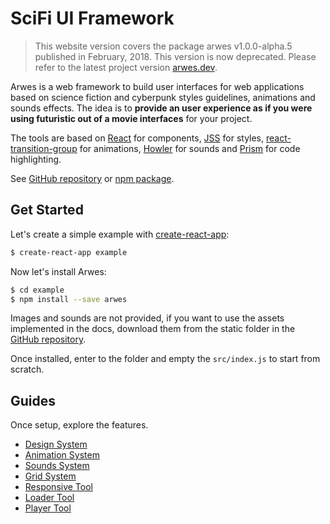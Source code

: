 # SciFi UI Framework

> This website version covers the package arwes v1.0.0-alpha.5 published in February, 2018.
This version is now deprecated. Please refer to the latest project version [arwes.dev](https://arwes.dev).

Arwes is a web framework to build user interfaces for
web applications based on science fiction and cyberpunk styles guidelines, animations
and sounds effects. The idea is to **provide an user experience as if you were using
futuristic out of a movie interfaces** for your project.

The tools are based on [React](https://reactjs.org) for components,
[JSS](http://cssinjs.org) for styles,
[react-transition-group](https://reactcommunity.org/react-transition-group/) for
animations, [Howler](https://howlerjs.com/) for sounds and [Prism](http://prismjs.com)
for code highlighting.

See [GitHub repository](https://github.com/arwes/arwes) or
[npm package](https://www.npmjs.com/package/arwes).

## Get Started

Let's create a simple example with
[create-react-app](https://github.com/facebookincubator/create-react-app):

```bash
$ create-react-app example
```

Now let's install Arwes:

```bash
$ cd example
$ npm install --save arwes
```

Images and sounds are not provided, if you want to use the assets implemented in the docs,
download them from the static folder in the
[GitHub repository](https://github.com/arwes/arwes/tree/version1-breakpoint1/static).

Once installed, enter to the folder and empty the `src/index.js` to start
from scratch.

## Guides

Once setup, explore the features.

- [Design System](/docs/design-system)
- [Animation System](/docs/animation-system)
- [Sounds System](/docs/sounds-system)
- [Grid System](/docs/grid-system)
- [Responsive Tool](/docs/responsive-tool)
- [Loader Tool](/docs/loader-tool)
- [Player Tool](/docs/player-tool)

